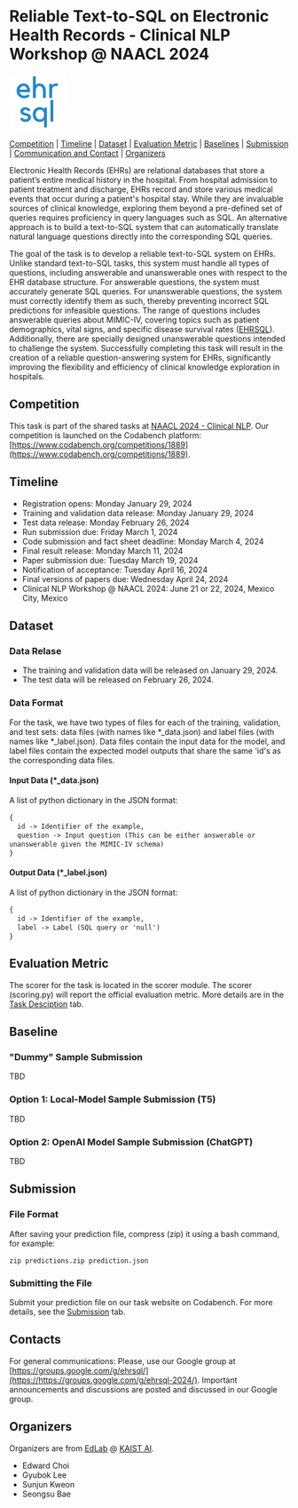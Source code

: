 # Reliable Text-to-SQL on Electronic Health Records - Clinical NLP Workshop @ NAACL 2024

<p align="left" float="left">
  <img src="image/logo.png" height="100" />
</p>


[Competition](#competition) | [Timeline](#timeline) | [Dataset](#dataset) | [Evaluation Metric](#scorer_and_official_evaluation_metric) | [Baselines](#baselines) | [Submission](#submission) | [Communication and Contact](#communication_and_contacts) | [Organizers](#organizers)


Electronic Health Records (EHRs) are relational databases that store a patient’s entire medical history in the hospital. From hospital admission to patient treatment and discharge, EHRs record and store various medical events that occur during a patient's hospital stay. While they are invaluable sources of clinical knowledge, exploring them beyond a pre-defined set of queries requires proficiency in query languages such as SQL. An alternative approach is to build a text-to-SQL system that can automatically translate natural language questions directly into the corresponding SQL queries.

The goal of the task is to develop a reliable text-to-SQL system on EHRs. Unlike standard text-to-SQL tasks, this system must handle all types of questions, including answerable and unanswerable ones with respect to the EHR database structure. For answerable questions, the system must accurately generate SQL queries. For unanswerable questions, the system must correctly identify them as such, thereby preventing incorrect SQL predictions for infeasible questions. The range of questions includes answerable queries about MIMIC-IV, covering topics such as patient demographics, vital signs, and specific disease survival rates ([EHRSQL](https://github.com/glee4810/EHRSQL)). Additionally, there are specially designed unanswerable questions intended to challenge the system. Successfully completing this task will result in the creation of a reliable question-answering system for EHRs, significantly improving the flexibility and efficiency of clinical knowledge exploration in hospitals.



## <a name="competition"></a>Competition

This task is part of the shared tasks at [NAACL 2024 - Clinical NLP](https://clinical-nlp.github.io/2024). Our competition is launched on the Codabench platform: [https://www.codabench.org/competitions/1889](https://www.codabench.org/competitions/1889).



## <a name="timeline"></a>Timeline

* Registration opens: Monday January 29, 2024
* Training and validation data release: Monday January 29, 2024
* Test data release: Monday February 26, 2024
* Run submission due: Friday March 1, 2024
* Code submission and fact sheet deadline: Monday March 4, 2024
* Final result release: Monday March 11, 2024
* Paper submission due: Tuesday March 19, 2024
* Notification of acceptance: Tuesday April 16, 2024
* Final versions of papers due: Wednesday April 24, 2024
* Clinical NLP Workshop @ NAACL 2024: June 21 or 22, 2024, Mexico City, Mexico


## <a name="dataset"></a>Dataset

<!-- ### Statistics
| #Train | #Valid | #Test |
|:-------:|:-------:|:-------:|
| 9680 (TBD) | 1260 (TBD) | 1698 (TBD) | -->


### Data Relase

- The training and validation data will be released on January 29, 2024.
- The test data will be released on February 26, 2024.


### Data Format

For the task, we have two types of files for each of the training, validation, and test sets: data files (with names like \*_data.json) and label files (with names like \*_label.json). Data files contain the input data for the model, and label files contain the expected model outputs that share the same 'id's as the corresponding data files.
#### Input Data (\*_data.json)
A list of python dictionary in the JSON format:
```
{
  id -> Identifier of the example,
  question -> Input question (This can be either answerable or unanswerable given the MIMIC-IV schema)
}
```

#### Output Data (\*_label.json)
A list of python dictionary in the JSON format:
```
{
  id -> Identifier of the example,
  label -> Label (SQL query or 'null')
}
```



## <a name="scorer_and_official_evaluation_metric"></a>Evaluation Metric

The scorer for the task is located in the scorer module. The scorer (scoring.py) will report the official evaluation metric. More details are in the [Task Desciption](https://www.codabench.org/competitions/1889) tab.




## <a name="baselines"></a>Baseline

### "Dummy" Sample Submission

TBD

### Option 1: Local-Model Sample Submission (T5)

TBD

### Option 2: OpenAI Model Sample Submission (ChatGPT)

TBD



## <a name="submission"></a>Submission

### File Format

After saving your prediction file, compress (zip) it using a bash command, for example:
```
zip predictions.zip prediction.json
```

### Submitting the File

Submit your prediction file on our task website on Codabench. For more details, see the [Submission](https://www.codabench.org/competitions/1889) tab.



## <a name="contacts"></a>Contacts

For general communications: Please, use our Google group at [https://groups.google.com/g/ehrsql/](https://https://groups.google.com/g/ehrsql-2024/). Important announcements and discussions are posted and discussed in our Google group.



## <a name="organizers"></a>Organizers

Organizers are from [EdLab](https://mp2893.com/) @ [KAIST AI](https://gsai.kaist.ac.kr/).

- Edward Choi
- Gyubok Lee
- Sunjun Kweon
- Seongsu Bae
